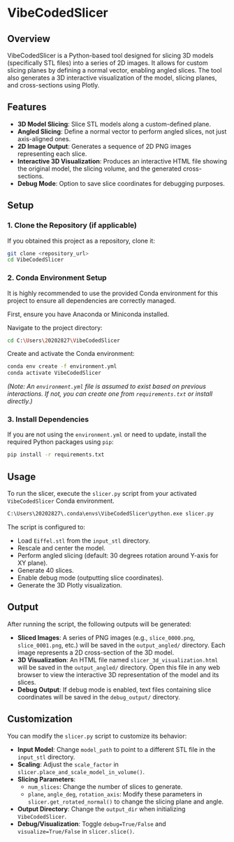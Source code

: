 # VibeCodedSlicer

## Overview
VibeCodedSlicer is a Python-based tool designed for slicing 3D models (specifically STL files) into a series of 2D images. It allows for custom slicing planes by defining a normal vector, enabling angled slices. The tool also generates a 3D interactive visualization of the model, slicing planes, and cross-sections using Plotly.

## Features
-   **3D Model Slicing**: Slice STL models along a custom-defined plane.
-   **Angled Slicing**: Define a normal vector to perform angled slices, not just axis-aligned ones.
-   **2D Image Output**: Generates a sequence of 2D PNG images representing each slice.
-   **Interactive 3D Visualization**: Produces an interactive HTML file showing the original model, the slicing volume, and the generated cross-sections.
-   **Debug Mode**: Option to save slice coordinates for debugging purposes.

## Setup

### 1. Clone the Repository (if applicable)
If you obtained this project as a repository, clone it:
```bash
git clone <repository_url>
cd VibeCodedSlicer
```

### 2. Conda Environment Setup
It is highly recommended to use the provided Conda environment for this project to ensure all dependencies are correctly managed.

First, ensure you have Anaconda or Miniconda installed.

Navigate to the project directory:
```bash
cd C:\Users\20202827\VibeCodedSlicer
```

Create and activate the Conda environment:
```bash
conda env create -f environment.yml
conda activate VibeCodedSlicer
```
*(Note: An `environment.yml` file is assumed to exist based on previous interactions. If not, you can create one from `requirements.txt` or install directly.)*

### 3. Install Dependencies
If you are not using the `environment.yml` or need to update, install the required Python packages using `pip`:
```bash
pip install -r requirements.txt
```

## Usage

To run the slicer, execute the `slicer.py` script from your activated `VibeCodedSlicer` Conda environment.

```bash
C:\Users\20202827\.conda\envs\VibeCodedSlicer\python.exe slicer.py
```

The script is configured to:
-   Load `Eiffel.stl` from the `input_stl` directory.
-   Rescale and center the model.
-   Perform angled slicing (default: 30 degrees rotation around Y-axis for XY plane).
-   Generate 40 slices.
-   Enable debug mode (outputting slice coordinates).
-   Generate the 3D Plotly visualization.

## Output

After running the script, the following outputs will be generated:

-   **Sliced Images**: A series of PNG images (e.g., `slice_0000.png`, `slice_0001.png`, etc.) will be saved in the `output_angled/` directory. Each image represents a 2D cross-section of the 3D model.
-   **3D Visualization**: An HTML file named `slicer_3d_visualization.html` will be saved in the `output_angled/` directory. Open this file in any web browser to view the interactive 3D representation of the model and its slices.
-   **Debug Output**: If debug mode is enabled, text files containing slice coordinates will be saved in the `debug_output/` directory.

## Customization

You can modify the `slicer.py` script to customize its behavior:

-   **Input Model**: Change `model_path` to point to a different STL file in the `input_stl` directory.
-   **Scaling**: Adjust the `scale_factor` in `slicer.place_and_scale_model_in_volume()`.
-   **Slicing Parameters**:
    -   `num_slices`: Change the number of slices to generate.
    -   `plane`, `angle_deg`, `rotation_axis`: Modify these parameters in `slicer.get_rotated_normal()` to change the slicing plane and angle.
-   **Output Directory**: Change the `output_dir` when initializing `VibeCodedSlicer`.
-   **Debug/Visualization**: Toggle `debug=True/False` and `visualize=True/False` in `slicer.slice()`.

